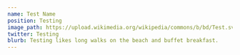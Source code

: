 ```yaml
---
name: Test Name
position: Testing
image_path: https://upload.wikimedia.org/wikipedia/commons/b/bd/Test.svg
twitter: Testing
blurb: Testing likes long walks on the beach and buffet breakfast.
---
```

